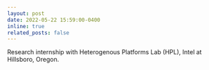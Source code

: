```yaml
---
layout: post
date: 2022-05-22 15:59:00-0400
inline: true
related_posts: false
---
```


Research internship with Heterogenous Platforms Lab (HPL), Intel at Hillsboro, Oregon.


